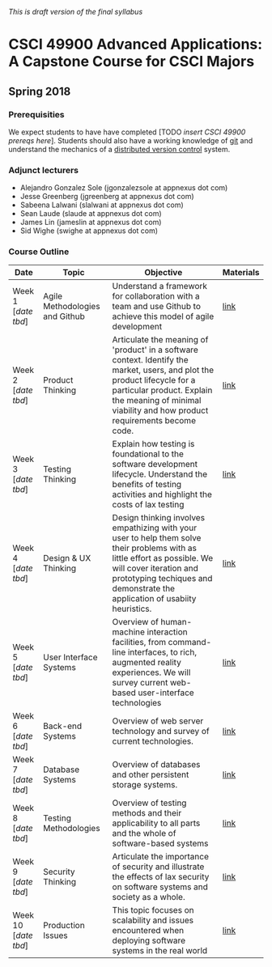 _This is draft version of the final syllabus_

# CSCI 49900 Advanced Applications: A Capstone Course for CSCI Majors
## Spring 2018

### Prerequisities

We expect students to have have completed [TODO _insert CSCI 49900 prereqs here_]. Students should also have a working knowledge of [git](https://git-scm.com/) and understand the mechanics of a [distributed version control](https://en.wikipedia.org/wiki/Distributed_version_control) system.

### Adjunct lecturers

* Alejandro Gonzalez Sole (jgonzalezsole at appnexus dot com)
* Jesse Greenberg (jgreenberg at appnexus dot com)
* Sabeena Lalwani (slalwani at appnexus dot com)
* Sean Laude (slaude at appnexus dot com)
* James Lin (jameslin at appnexus dot com)
* Sid Wighe (swighe at appnexus dot com)

### Course Outline

| Date | Topic | Objective | Materials |
| --- | --- | --- | --- |
| Week 1<br/>[_date tbd_] | Agile Methodologies and Github | Understand a framework for collaboration with a team and use Github to achieve this model of agile development | [link](/notes/AGILE.md) |
| Week 2<br/>[_date tbd_] | Product Thinking | Articulate the meaning of 'product' in a software context. Identify the market, users, and plot the product lifecycle for a particular product. Explain the meaning of minimal viability and how product requirements become code. | [link](/notes/PRODUCT.md)  |
| Week 3<br/>[_date tbd_] | Testing Thinking | Explain how testing is foundational to the software development lifecycle. Understand the benefits of testing activities and highlight the costs of lax testing | [link](/notes/TESTING.md)  |
| Week 4<br/>[_date tbd_] | Design & UX Thinking | Design thinking involves empathizing with your user to help them solve their problems with as little effort as possible. We will cover iteration and prototyping techiques and demonstrate the application of usabiity heuristics. | [link](/notes/DESIGN.md)  |
| Week 5<br/>[_date tbd_] | User Interface Systems | Overview of human-machine interaction facilities, from command-line interfaces, to rich, augmented reality experiences. We will survey current web-based user-interface technologies | [link](/notes/INTERFACES.md)  |
| Week 6<br/>[_date tbd_] | Back-end Systems | Overview of web server technology and survey of current technologies. | [link](/notes/BACKEND.md) |
| Week 7<br/>[_date tbd_] | Database Systems | Overview of databases and other persistent storage systems. | [link](/notes/DATABASE.md)  |
| Week 8<br/>[_date tbd_] | Testing Methodologies | Overview of testing methods and their applicability to all parts and the whole of software-based systems | [link](/notes/TEST-METHODS.md) |
| Week 9<br/>[_date tbd_] | Security Thinking | Articulate the importance of security and illustrate the effects of lax security on software systems and society as a whole. | [link](/notes/SECURITY%20THINKING.md)  |
| Week 10<br/>[_date tbd_] | Production Issues | This topic focuses on scalability and issues encountered when deploying software systems in the real world | [link](/notes/PRODUCTION.md)  |
